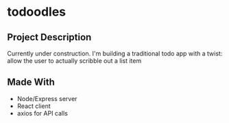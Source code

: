 # todoodles

## Project Description
Currently under construction.
I'm building a traditional todo app with a twist: allow the user to actually scribble out a list item

## Made With
- Node/Express server
- React client
- axios for API calls
